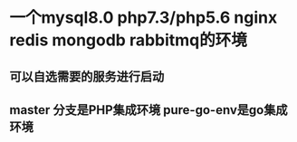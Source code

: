 # 一个mysql8.0 php7.3/php5.6 nginx redis mongodb rabbitmq的环境

## 可以自选需要的服务进行启动
## master 分支是PHP集成环境 pure-go-env是go集成环境
